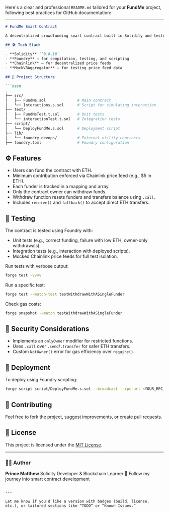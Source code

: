 Here's a clear and professional `README.md` tailored for your **FundMe** project, following best practices for GitHub documentation:

---

````markdown
# FundMe Smart Contract

A decentralized crowdfunding smart contract built in Solidity and tested using Foundry. This project allows users to fund a contract with ETH, enforces a minimum funding value based on real-time USD conversion via Chainlink, and enables only the contract owner to withdraw funds.

## 🛠️ Tech Stack

- **Solidity** `^0.8.18`
- **Foundry** – for compilation, testing, and scripting
- **Chainlink** – for decentralized price feeds
- **MockV3Aggregator** – for testing price feed data

## 📂 Project Structure

```bash
.
├── src/
│   ├── FundMe.sol              # Main contract
│   └── Interactions.s.sol      # Script for simulating interaction
├── test/
│   ├── FundMeTest.t.sol        # Unit tests
│   └── interactionTest.t.sol   # Integration tests
├── script/
│   └── DeployFundMe.s.sol      # Deployment script
├── lib/
│   └── foundry-devops/         # External utility contracts
├── foundry.toml                # Foundry configuration
````

## ⚙️ Features

* Users can fund the contract with ETH.
* Minimum contribution enforced via Chainlink price feed (e.g., \$5 in ETH).
* Each funder is tracked in a mapping and array.
* Only the contract owner can withdraw funds.
* Withdraw function resets funders and transfers balance using `.call`.
* Includes `receive()` and `fallback()` to accept direct ETH transfers.

## 🧪 Testing

The contract is tested using Foundry with:

* Unit tests (e.g., correct funding, failure with low ETH, owner-only withdrawals).
* Integration tests (e.g., interaction with deployed scripts).
* Mocked Chainlink price feeds for full test isolation.

Run tests with verbose output:

```bash
forge test -vvvv
```

Run a specific test:

```bash
forge test --match-test testWithdrawWithASingleFunder
```

Check gas costs:

```bash
forge snapshot --match testWithdrawWithASingleFunder
```

## 🔐 Security Considerations

* Implements an `onlyOwner` modifier for restricted functions.
* Uses `.call` over `.send`/`.transfer` for safer ETH transfers.
* Custom `NotOwner()` error for gas efficiency over `require()`.

## 🚀 Deployment

To deploy using Foundry scripting:

```bash
forge script script/DeployFundMe.s.sol --broadcast --rpc-url <YOUR_RPC_URL> --private-key <YOUR_PRIVATE_KEY>
```

## 🤝 Contributing

Feel free to fork the project, suggest improvements, or create pull requests.

## 📝 License

This project is licensed under the [MIT License](LICENSE).

---

### 🙋‍♂️ Author

**Prince Matthew**
Solidity Developer & Blockchain Learner
📍 Follow my journey into smart contract development

```

---

Let me know if you'd like a version with badges (build, license, etc.), or tailored sections like “TODO” or “Known Issues.”
```
